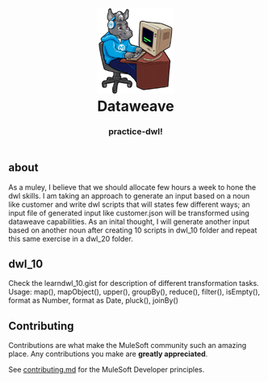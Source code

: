 <h1 align="center">
	<img
	width="150"
	src="/images/max-terminal.gif"></br>
	Dataweave<br>     
</h1>
<h3 align="center">
practice-dwl!<br><br>
</h3>

## about
As a muley, I believe that we should allocate few hours a week to hone the dwl skills. I am taking an approach to generate an input based on a noun like customer and write dwl scripts that will states few different ways; an input file of generated input like customer.json will be transformed using dataweave capabilities. As an inital thought, I will generate another input based on another noun after creating 10 scripts in dwl_10 folder and repeat this same exercise in a dwl_20 folder.

## dwl_10

Check the learndwl_10.gist for description of different transformation tasks. Usage: map(), mapObject(), upper(), groupBy(), reduce(), filter(), isEmpty(), format as Number, format as Date, pluck(), joinBy()  

## Contributing

Contributions are what make the MuleSoft community such an amazing place. Any contributions you make are **greatly appreciated**.
	
See [contributing.md](/contributing.md) for the MuleSoft Developer principles.